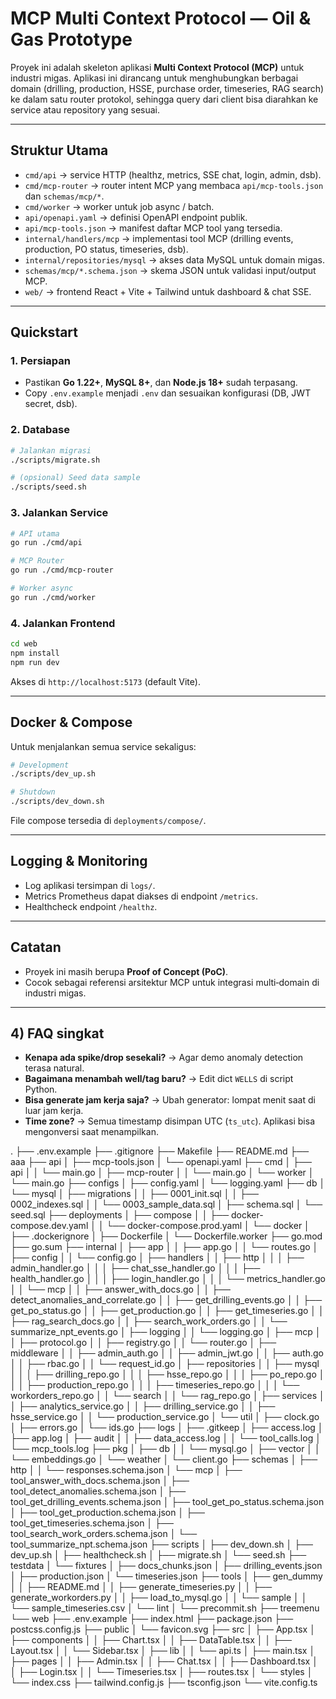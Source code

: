 # MCP Multi Context Protocol — Oil & Gas Prototype

Proyek ini adalah skeleton aplikasi **Multi Context Protocol (MCP)** untuk industri migas. Aplikasi ini dirancang untuk menghubungkan berbagai domain (drilling, production, HSSE, purchase order, timeseries, RAG search) ke dalam satu router protokol, sehingga query dari client bisa diarahkan ke service atau repository yang sesuai.

---

## Struktur Utama

* `cmd/api` → service HTTP (healthz, metrics, SSE chat, login, admin, dsb).
* `cmd/mcp-router` → router intent MCP yang membaca `api/mcp-tools.json` dan `schemas/mcp/*`.
* `cmd/worker` → worker untuk job async / batch.
* `api/openapi.yaml` → definisi OpenAPI endpoint publik.
* `api/mcp-tools.json` → manifest daftar MCP tool yang tersedia.
* `internal/handlers/mcp` → implementasi tool MCP (drilling events, production, PO status, timeseries, dsb).
* `internal/repositories/mysql` → akses data MySQL untuk domain migas.
* `schemas/mcp/*.schema.json` → skema JSON untuk validasi input/output MCP.
* `web/` → frontend React + Vite + Tailwind untuk dashboard & chat SSE.

---

## Quickstart

### 1. Persiapan

* Pastikan **Go 1.22+**, **MySQL 8+**, dan **Node.js 18+** sudah terpasang.
* Copy `.env.example` menjadi `.env` dan sesuaikan konfigurasi (DB, JWT secret, dsb).

### 2. Database

```bash
# Jalankan migrasi
./scripts/migrate.sh

# (opsional) Seed data sample
./scripts/seed.sh
```

### 3. Jalankan Service

```bash
# API utama
go run ./cmd/api

# MCP Router
go run ./cmd/mcp-router

# Worker async
go run ./cmd/worker
```

### 4. Jalankan Frontend

```bash
cd web
npm install
npm run dev
```

Akses di `http://localhost:5173` (default Vite).

---

## Docker & Compose

Untuk menjalankan semua service sekaligus:

```bash
# Development
./scripts/dev_up.sh

# Shutdown
./scripts/dev_down.sh
```

File compose tersedia di `deployments/compose/`.

---

## Logging & Monitoring

* Log aplikasi tersimpan di `logs/`.
* Metrics Prometheus dapat diakses di endpoint `/metrics`.
* Healthcheck endpoint `/healthz`.

---

## Catatan

* Proyek ini masih berupa **Proof of Concept (PoC)**.
* Cocok sebagai referensi arsitektur MCP untuk integrasi multi‑domain di industri migas.




---


## 4) FAQ singkat
- **Kenapa ada spike/drop sesekali?** → Agar demo anomaly detection terasa natural.
- **Bagaimana menambah well/tag baru?** → Edit dict `WELLS` di script Python.
- **Bisa generate jam kerja saja?** → Ubah generator: lompat menit saat di luar jam kerja.
- **Time zone?** → Semua timestamp disimpan UTC (`ts_utc`). Aplikasi bisa mengonversi saat menampilkan.


.
├── .env.example
├── .gitignore
├── Makefile
├── README.md
├── aaa
├── api
│   ├── mcp-tools.json
│   └── openapi.yaml
├── cmd
│   ├── api
│   │   └── main.go
│   ├── mcp-router
│   │   └── main.go
│   └── worker
│       └── main.go
├── configs
│   ├── config.yaml
│   └── logging.yaml
├── db
│   └── mysql
│       ├── migrations
│       │   ├── 0001_init.sql
│       │   ├── 0002_indexes.sql
│       │   └── 0003_sample_data.sql
│       ├── schema.sql
│       └── seed.sql
├── deployments
│   ├── compose
│   │   ├── docker-compose.dev.yaml
│   │   └── docker-compose.prod.yaml
│   └── docker
│       ├── .dockerignore
│       ├── Dockerfile
│       └── Dockerfile.worker
├── go.mod
├── go.sum
├── internal
│   ├── app
│   │   ├── app.go
│   │   └── routes.go
│   ├── config
│   │   └── config.go
│   ├── handlers
│   │   ├── http
│   │   │   ├── admin_handler.go
│   │   │   ├── chat_sse_handler.go
│   │   │   ├── health_handler.go
│   │   │   ├── login_handler.go
│   │   │   └── metrics_handler.go
│   │   └── mcp
│   │       ├── answer_with_docs.go
│   │       ├── detect_anomalies_and_correlate.go
│   │       ├── get_drilling_events.go
│   │       ├── get_po_status.go
│   │       ├── get_production.go
│   │       ├── get_timeseries.go
│   │       ├── rag_search_docs.go
│   │       ├── search_work_orders.go
│   │       └── summarize_npt_events.go
│   ├── logging
│   │   └── logging.go
│   ├── mcp
│   │   ├── protocol.go
│   │   ├── registry.go
│   │   └── router.go
│   ├── middleware
│   │   ├── admin_auth.go
│   │   ├── admin_jwt.go
│   │   ├── auth.go
│   │   ├── rbac.go
│   │   └── request_id.go
│   ├── repositories
│   │   ├── mysql
│   │   │   ├── drilling_repo.go
│   │   │   ├── hsse_repo.go
│   │   │   ├── po_repo.go
│   │   │   ├── production_repo.go
│   │   │   ├── timeseries_repo.go
│   │   │   └── workorders_repo.go
│   │   └── search
│   │       └── rag_repo.go
│   ├── services
│   │   ├── analytics_service.go
│   │   ├── drilling_service.go
│   │   ├── hsse_service.go
│   │   └── production_service.go
│   └── util
│       ├── clock.go
│       ├── errors.go
│       └── ids.go
├── logs
│   ├── .gitkeep
│   ├── access.log
│   ├── app.log
│   ├── audit
│   │   ├── data_access.log
│   │   └── tool_calls.log
│   └── mcp_tools.log
├── pkg
│   ├── db
│   │   └── mysql.go
│   ├── vector
│   │   └── embeddings.go
│   └── weather
│       └── client.go
├── schemas
│   ├── http
│   │   └── responses.schema.json
│   └── mcp
│       ├── tool_answer_with_docs.schema.json
│       ├── tool_detect_anomalies.schema.json
│       ├── tool_get_drilling_events.schema.json
│       ├── tool_get_po_status.schema.json
│       ├── tool_get_production.schema.json
│       ├── tool_get_timeseries.schema.json
│       ├── tool_search_work_orders.schema.json
│       └── tool_summarize_npt.schema.json
├── scripts
│   ├── dev_down.sh
│   ├── dev_up.sh
│   ├── healthcheck.sh
│   ├── migrate.sh
│   └── seed.sh
├── testdata
│   └── fixtures
│       ├── docs_chunks.json
│       ├── drilling_events.json
│       ├── production.json
│       └── timeseries.json
├── tools
│   ├── gen_dummy
│   │   ├── README.md
│   │   ├── generate_timeseries.py
│   │   ├── generate_workorders.py
│   │   ├── load_to_mysql.go
│   │   └── sample
│   │       └── sample_timeseries.csv
│   └── lint
│       └── precommit.sh
├── treemenu
└── web
    ├── .env.example
    ├── index.html
    ├── package.json
    ├── postcss.config.js
    ├── public
    │   └── favicon.svg
    ├── src
    │   ├── App.tsx
    │   ├── components
    │   │   ├── Chart.tsx
    │   │   ├── DataTable.tsx
    │   │   ├── Layout.tsx
    │   │   └── Sidebar.tsx
    │   ├── lib
    │   │   └── api.ts
    │   ├── main.tsx
    │   ├── pages
    │   │   ├── Admin.tsx
    │   │   ├── Chat.tsx
    │   │   ├── Dashboard.tsx
    │   │   ├── Login.tsx
    │   │   └── Timeseries.tsx
    │   ├── routes.tsx
    │   └── styles
    │       └── index.css
    ├── tailwind.config.js
    ├── tsconfig.json
    └── vite.config.ts
